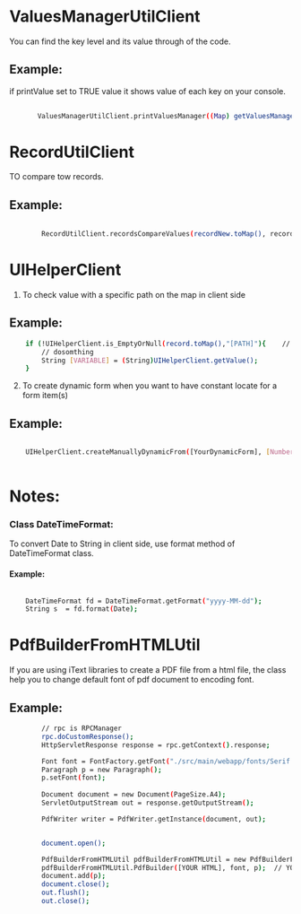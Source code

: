 # ValuesManagerUtilClient

You can find the key level and its value through of the code.

## Example:

if printValue set to TRUE value it shows value of each key on your console. 

 ```bash
 	
		ValuesManagerUtilClient.printValuesManager((Map) getValuesManager().getValues(), true) 
 ```

# RecordUtilClient

TO compare tow records.
	
## Example:
	

```bash
 	
		RecordUtilClient.recordsCompareValues(recordNew.toMap(), recordOld.toMap())
```
 
# UIHelperClient

1. To check value with a specific path on the map in client side
	
## Example:

``` bash
	if (!UIHelperClient.is_EmptyOrNull(record.toMap(),"[PATH]"){    // PATH like student/name
		// dosomthing
		String [VARIABLE] = (String)UIHelperClient.getValue();				// VARIABLE like name
	}

```	
2. To create dynamic form when you want to have constant locate for a form item(s) 

## Example:
``` bash 

	UIHelperClient.createManuallyDynamicFrom([YourDynamicForm], [NumberOfColumnYouWant], [LayoutPatternOfFormItems]);
	
```
# Notes:

### Class DateTimeFormat:
 
To convert Date to String in client side, use format method of DateTimeFormat class.
				
#### Example:
```bash

	DateTimeFormat fd = DateTimeFormat.getFormat("yyyy-MM-dd");
	String s  = fd.format(Date);	
```

# PdfBuilderFromHTMLUtil

If you are using iText libraries to create a PDF file from a html file, the class help you to change default font of pdf document to encoding font.

## Example:
``` bash
		// rpc is RPCManager
		rpc.doCustomResponse();
		HttpServletResponse response = rpc.getContext().response;

		Font font = FontFactory.getFont("./src/main/webapp/fonts/Serif.ttf", BaseFont.IDENTITY_H); // IDENTITY_H works for unicode
		Paragraph p = new Paragraph();
		p.setFont(font);
		
		Document document = new Document(PageSize.A4);
		ServletOutputStream out = response.getOutputStream();

		PdfWriter writer = PdfWriter.getInstance(document, out);


		document.open();

		PdfBuilderFromHTMLUtil pdfBuilderFromHTMLUtil = new PdfBuilderFromHTMLUtil();
		pdfBuilderFromHTMLUtil.PdfBuilder([YOUR HTML], font, p);  // YOUR HTML
		document.add(p);	
		document.close();
		out.flush();
		out.close();
	
```
			